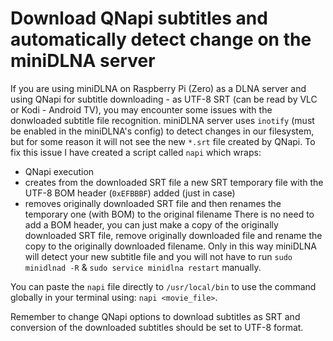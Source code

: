 # Download QNapi subtitles and automatically detect change on the miniDLNA server

If you are using miniDLNA on Raspberry Pi (Zero) as a DLNA server and using QNapi for subtitle downloading - as UTF-8 SRT (can be read by VLC or Kodi - Android TV), you may encounter some issues with the donwloaded subtitle file recognition. miniDLNA server uses `inotify` (must be enabled in the miniDLNA's config) to detect changes in our filesystem, but for some reason it will not see the new `*.srt` file created by QNapi. To fix this issue I have created a script called `napi` which wraps:
- QNapi execution
- creates from the downloaded SRT file a new SRT temporary file with the UTF-8 BOM header (`0xEFBBBF`) added (just in case)
- removes originally downloaded SRT file and then renames the temporary one (with BOM) to the original filename
There is no need to add a BOM header, you can just make a copy of the originally downloaded SRT file, remove originally downloaded file and rename the copy to the originally downloaded filename.
Only in this way miniDLNA will detect your new subtitle file and you will not have to run `sudo minidlnad -R` & `sudo service minidlna restart` manually.

You can paste the `napi` file directly to `/usr/local/bin` to use the command globally in your terminal using:
`napi <movie_file>`.

Remember to change QNapi options to download subtitles as SRT and conversion of the downloaded subtitles should be set to UTF-8 format.
